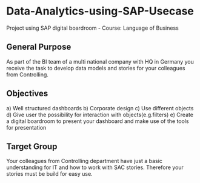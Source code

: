 # Data-Analytics-using-SAP-Usecase
Project using SAP digital boardroom - Course: Language of Business

## General Purpose
As part of the BI team of a multi national company with HQ in Germany you receive the task to develop data models and stories for your colleagues from Controlling.

## Objectives
a) Well structured dashboards
b) Corporate design
c) Use different objects
d) Give user the possibility for interaction with objects(e.g.filters)
e) Create a digital boardroom to present your dashboard and make use of the tools for presentation

## Target Group
Your colleagues from Controlling department have just a basic understanding for IT and how to work with SAC stories.
Therefore your stories must be build for easy use.

